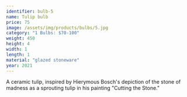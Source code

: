 ```yaml
---
identifier: bulb-5
name: Tulip bulb
price: 75
image: /assets/img/products/bulbs/5.jpg
category: "1 Bulbs: $70-100"
weight: 450
height: 4
width: 1
length: 1
material: "glazed stoneware"
year: 2021
---
```


A ceramic tulip, inspired by  Hierymous Bosch's depiction of the stone of madness as a sprouting tulip in his painting "Cutting the Stone."